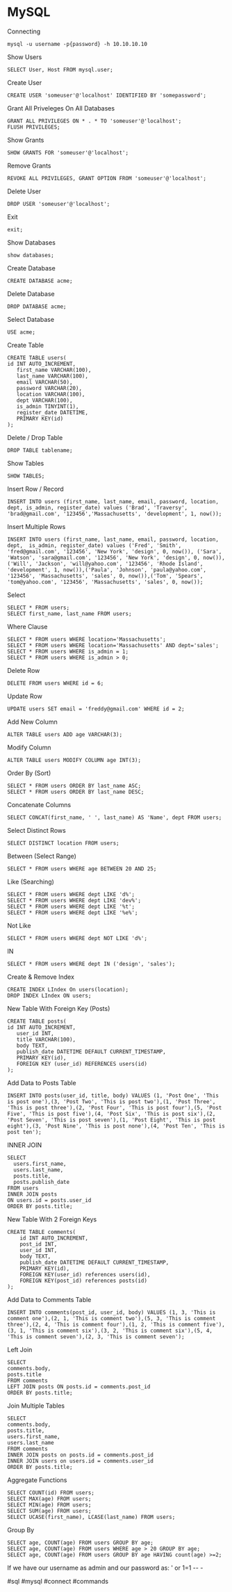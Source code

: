 # MySQL

Connecting
```shell
mysql -u username -p{password} -h 10.10.10.10
```

Show Users
```shell
SELECT User, Host FROM mysql.user;
```

Create User
```shell
CREATE USER 'someuser'@'localhost' IDENTIFIED BY 'somepassword';
```

Grant All Priveleges On All Databases

```shell
GRANT ALL PRIVILEGES ON * . * TO 'someuser'@'localhost';
FLUSH PRIVILEGES;
```

Show Grants
```shell
SHOW GRANTS FOR 'someuser'@'localhost';
```

Remove Grants
```shell
REVOKE ALL PRIVILEGES, GRANT OPTION FROM 'someuser'@'localhost';
```

Delete User
```shell
DROP USER 'someuser'@'localhost';
```

Exit
```shell
exit;
```

Show Databases
```shell
show databases;
```

Create Database
```shell
CREATE DATABASE acme;
```

Delete Database
```shell
DROP DATABASE acme;
```

Select Database
```shell
USE acme;
```

Create Table
```shell
CREATE TABLE users(
id INT AUTO_INCREMENT,
   first_name VARCHAR(100),
   last_name VARCHAR(100),
   email VARCHAR(50),
   password VARCHAR(20),
   location VARCHAR(100),
   dept VARCHAR(100),
   is_admin TINYINT(1),
   register_date DATETIME,
   PRIMARY KEY(id)
);
```

Delete / Drop Table
```shell
DROP TABLE tablename;
```

Show Tables
```shell
SHOW TABLES;
```

Insert Row / Record
```shell
INSERT INTO users (first_name, last_name, email, password, location, dept, is_admin, register_date) values ('Brad', 'Traversy', 'brad@gmail.com', '123456','Massachusetts', 'development', 1, now());
```

Insert Multiple Rows
```shell
INSERT INTO users (first_name, last_name, email, password, location, dept,  is_admin, register_date) values ('Fred', 'Smith', 'fred@gmail.com', '123456', 'New York', 'design', 0, now()), ('Sara', 'Watson', 'sara@gmail.com', '123456', 'New York', 'design', 0, now()),('Will', 'Jackson', 'will@yahoo.com', '123456', 'Rhode Island', 'development', 1, now()),('Paula', 'Johnson', 'paula@yahoo.com', '123456', 'Massachusetts', 'sales', 0, now()),('Tom', 'Spears', 'tom@yahoo.com', '123456', 'Massachusetts', 'sales', 0, now());
```

Select
```shell
SELECT * FROM users;
SELECT first_name, last_name FROM users;
```

Where Clause
```shell
SELECT * FROM users WHERE location='Massachusetts';
SELECT * FROM users WHERE location='Massachusetts' AND dept='sales';
SELECT * FROM users WHERE is_admin = 1;
SELECT * FROM users WHERE is_admin > 0;
```

Delete Row
```shell
DELETE FROM users WHERE id = 6;
```

Update Row
```shell
UPDATE users SET email = 'freddy@gmail.com' WHERE id = 2;
```

Add New Column
```shell
ALTER TABLE users ADD age VARCHAR(3);
```

Modify Column
```shell
ALTER TABLE users MODIFY COLUMN age INT(3);
```

Order By (Sort)
```shell
SELECT * FROM users ORDER BY last_name ASC;
SELECT * FROM users ORDER BY last_name DESC;
```

Concatenate Columns
```shell
SELECT CONCAT(first_name, ' ', last_name) AS 'Name', dept FROM users;
```

Select Distinct Rows
```shell
SELECT DISTINCT location FROM users;
```

Between (Select Range)
```shell
SELECT * FROM users WHERE age BETWEEN 20 AND 25;
```

Like (Searching)
```shell
SELECT * FROM users WHERE dept LIKE 'd%';
SELECT * FROM users WHERE dept LIKE 'dev%';
SELECT * FROM users WHERE dept LIKE '%t';
SELECT * FROM users WHERE dept LIKE '%e%';
```

Not Like
```shell
SELECT * FROM users WHERE dept NOT LIKE 'd%';
```

IN
```shell
SELECT * FROM users WHERE dept IN ('design', 'sales');
```

Create & Remove Index
```shell
CREATE INDEX LIndex On users(location);
DROP INDEX LIndex ON users;
```

New Table With Foreign Key (Posts)
```shell
CREATE TABLE posts(
id INT AUTO_INCREMENT,
   user_id INT,
   title VARCHAR(100),
   body TEXT,
   publish_date DATETIME DEFAULT CURRENT_TIMESTAMP,
   PRIMARY KEY(id),
   FOREIGN KEY (user_id) REFERENCES users(id)
);
```

Add Data to Posts Table
```shell
INSERT INTO posts(user_id, title, body) VALUES (1, 'Post One', 'This is post one'),(3, 'Post Two', 'This is post two'),(1, 'Post Three', 'This is post three'),(2, 'Post Four', 'This is post four'),(5, 'Post Five', 'This is post five'),(4, 'Post Six', 'This is post six'),(2, 'Post Seven', 'This is post seven'),(1, 'Post Eight', 'This is post eight'),(3, 'Post Nine', 'This is post none'),(4, 'Post Ten', 'This is post ten');
```

INNER JOIN
```shell
SELECT
  users.first_name,
  users.last_name,
  posts.title,
  posts.publish_date
FROM users
INNER JOIN posts
ON users.id = posts.user_id
ORDER BY posts.title;
```

New Table With 2 Foreign Keys
```shell
CREATE TABLE comments(
	id INT AUTO_INCREMENT,
    post_id INT,
    user_id INT,
    body TEXT,
    publish_date DATETIME DEFAULT CURRENT_TIMESTAMP,
    PRIMARY KEY(id),
    FOREIGN KEY(user_id) references users(id),
    FOREIGN KEY(post_id) references posts(id)
);
```

Add Data to Comments Table
```shell
INSERT INTO comments(post_id, user_id, body) VALUES (1, 3, 'This is comment one'),(2, 1, 'This is comment two'),(5, 3, 'This is comment three'),(2, 4, 'This is comment four'),(1, 2, 'This is comment five'),(3, 1, 'This is comment six'),(3, 2, 'This is comment six'),(5, 4, 'This is comment seven'),(2, 3, 'This is comment seven');
```

Left Join
```shell
SELECT
comments.body,
posts.title
FROM comments
LEFT JOIN posts ON posts.id = comments.post_id
ORDER BY posts.title;
```

Join Multiple Tables
```shell
SELECT
comments.body,
posts.title,
users.first_name,
users.last_name
FROM comments
INNER JOIN posts on posts.id = comments.post_id
INNER JOIN users on users.id = comments.user_id
ORDER BY posts.title;
```

Aggregate Functions
```shell
SELECT COUNT(id) FROM users;
SELECT MAX(age) FROM users;
SELECT MIN(age) FROM users;
SELECT SUM(age) FROM users;
SELECT UCASE(first_name), LCASE(last_name) FROM users;
```

Group By
```shell
SELECT age, COUNT(age) FROM users GROUP BY age;
SELECT age, COUNT(age) FROM users WHERE age > 20 GROUP BY age;
SELECT age, COUNT(age) FROM users GROUP BY age HAVING count(age) >=2;
```

If we have our username as admin and our password as: ' or 1=1 -- -




#sql #mysql #connect #commands 